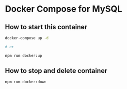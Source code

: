# Docker Compose for MySQL

## How to start this container

```bash
docker-compose up -d

# or

npm run docker:up
```

## How to stop and delete container

```bash
npm run docker:down
```
